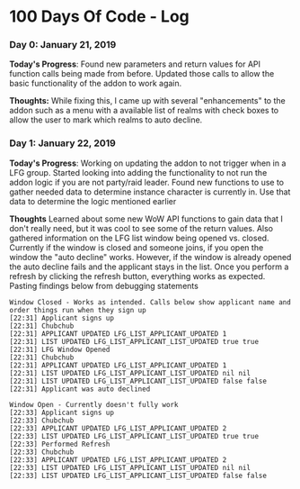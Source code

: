 # 100 Days Of Code - Log

### Day 0: January 21, 2019

**Today's Progress**: Found new parameters and return values for API function calls being made from before. Updated those calls to allow the basic functionality of the addon to work again.

**Thoughts:** While fixing this, I came up with several "enhancements" to the addon such as a menu with a available list of realms with check boxes to allow the user to mark which realms to auto decline.

### Day 1: January 22, 2019

**Today's Progress**: Working on updating the addon to not trigger when in a LFG group. Started looking into adding the functionality to not run the addon logic if you are not party/raid leader. Found new functions to use to gather needed data to determine instance character is currently in. Use that data to determine the logic mentioned earlier

**Thoughts** Learned about some new WoW API functions to gain data that I don't really need, but it was cool to see some of the return values. Also gathered information on the LFG list window being opened vs. closed. Currently if the window is closed and someone joins, if you open the window the "auto decline" works. However, if the window is already opened the auto decline fails and the applicant stays in the list. Once you perform a refresh by clicking the refresh button, everything works as expected. Pasting findings below from debugging statements
```
Window Closed - Works as intended. Calls below show applicant name and order things run when they sign up
[22:31] Applicant signs up
[22:31] Chubchub 
[22:31] APPLICANT UPDATED LFG_LIST_APPLICANT_UPDATED 1 
[22:31] LIST UPDATED LFG_LIST_APPLICANT_LIST_UPDATED true true 
[22:31] LFG Window Opened
[22:31] Chubchub 
[22:31] APPLICANT UPDATED LFG_LIST_APPLICANT_UPDATED 1 
[22:31] LIST UPDATED LFG_LIST_APPLICANT_LIST_UPDATED nil nil 
[22:31] LIST UPDATED LFG_LIST_APPLICANT_LIST_UPDATED false false
[22:31] Applicant was auto declined

Window Open - Currently doesn't fully work
[22:33] Applicant signs up
[22:33] Chubchub 
[22:33] APPLICANT UPDATED LFG_LIST_APPLICANT_UPDATED 2 
[22:33] LIST UPDATED LFG_LIST_APPLICANT_LIST_UPDATED true true
[22:33] Performed Refresh
[22:33] Chubchub 
[22:33] APPLICANT UPDATED LFG_LIST_APPLICANT_UPDATED 2 
[22:33] LIST UPDATED LFG_LIST_APPLICANT_LIST_UPDATED nil nil 
[22:33] LIST UPDATED LFG_LIST_APPLICANT_LIST_UPDATED false false
```
